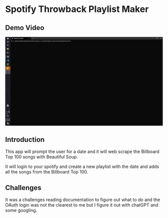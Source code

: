 # Spotify Throwback Playlist Maker

## Demo Video

<img src="https://github.com/JessieChiu1/Angela_Yu_Python/blob/main/Day46_SpotifyThrowbackPlaylist/Spotify-throwback-playlist-maker.gif" width="800px" alt="Spotify Throwback Playlist Maker demo"/>

## Introduction

This app will prompt the user for a date and it will web scrape the Billboard Top 100 songs with Beautiful Soup.

It will login to your spotify and create a new playlist with the date and adds all the songs from the Billboard Top 100.

## Challenges

It was a challenges reading documentation to figure out what to do and the OAuth login was not the clearest to me but I figure it out with chatGPT and some googling.